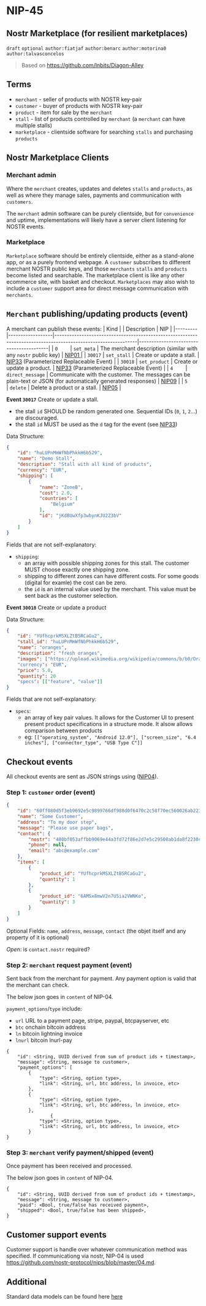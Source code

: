 NIP-45
======

Nostr Marketplace (for resilient marketplaces)
-----------------------------------

`draft` `optional` `author:fiatjaf` `author:benarc`  `author:motorina0` `author:talvasconcelos` 

> Based on https://github.com/lnbits/Diagon-Alley

## Terms

- `merchant` - seller of products with NOSTR key-pair
- `customer` - buyer of products with NOSTR key-pair
- `product` - item for sale by the `merchant`
- `stall` - list of products controlled by `merchant` (a `merchant` can have multiple stalls)
- `marketplace` - clientside software for searching `stalls` and purchasing `products`

## Nostr Marketplace Clients

### Merchant admin

Where the `merchant` creates, updates and deletes `stalls` and `products`, as well as where they manage sales, payments and communication with `customers`.

The `merchant` admin software can be purely clientside, but for `convenience` and uptime, implementations will likely have a server client listening for NOSTR events.

### Marketplace

`Marketplace` software should be entirely clientside, either as a stand-alone app, or as a purely frontend webpage. A `customer` subscribes to different merchant NOSTR public keys, and those `merchants` `stalls` and `products` become listed and searchable. The marketplace client is like any other ecommerce site, with basket and checkout. `Marketplaces` may also wish to include a `customer` support area for direct message communication with `merchants`.

## `Merchant` publishing/updating products (event)

A merchant can publish these events:
| Kind    |                  | Description                                                                                                   | NIP                                     |
|---------|------------------|---------------------------------------------------------------------------------------------------------------|-----------------------------------------|
| `0    ` | `set_meta`       | The merchant description (similar with any `nostr` public key)                                                | [NIP01       ](https://github.com/nostr-protocol/nips/blob/master/01.md)                            |
| `30017` | `set_stall`      | Create or update a stall.                                                                                     | [NIP33](https://github.com/nostr-protocol/nips/blob/master/33.md) (Parameterized Replaceable Event) |
| `30018` | `set_product`    | Create or update a product.                                                                                   | [NIP33](https://github.com/nostr-protocol/nips/blob/master/33.md) (Parameterized Replaceable Event) |
| `4    ` | `direct_message` | Communicate with the customer. The messages can be plain-text or JSON (for automatically generated responses) | [NIP09](https://github.com/nostr-protocol/nips/blob/master/09.md)                                            |
| `5    ` | `delete`         | Delete a product or a stall.                                                                                  | [NIP05](https://github.com/nostr-protocol/nips/blob/master/05.md)                                   |

**Event `30017`**
Create or update a stall.

- the stall `id` SHOULD be random generated one. Sequential IDs (`0`, `1`, `2`...) are discouraged.
- the stall `id` MUST be used as the `d` tag for the event (see [NIP33](https://github.com/nostr-protocol/nips/blob/master/33.md))

Data Structure:
```json
{
    "id": "huLUPnMmWfNbPhkkH6b529",
    "name": "Demo Stall",
    "description": "Stall with all kind of products",
    "currency": "EUR",
    "shipping": [
        {
            "name": "ZoneB",
            "cost": 2.0,
            "countries": [
                "Belgium"
            ],
            "id": "jKdBUwXfp3wbynKJU2Z3bV"
        }
    ]
}
```

Fields that are not self-explanatory:
 - `shipping`:
   - an array with possible shipping zones for this stall. The customer MUST choose exactly one shipping zone.
   - shipping to different zones can have different costs. For some goods (digital for examle) the cost can be zero.
   - the `id` is an internal value used by the merchant. This value must be sent back as the customer selection.

**Event `30018`**
Create or update a product

Data Structure:
```json
{
    "id": "YUfhcprkMSXLZtB5RCaGu2",
    "stall_id": "huLUPnMmWfNbPhkkH6b529",
    "name": "oranges",
    "description": "fresh oranges",
    "images": ["https://upload.wikimedia.org/wikipedia/commons/b/b0/OrangeBloss_wb.jpg"]
    "currency": "EUR",
    "price": 5.0,
    "quantity": 20
    "specs": [["feature", "value"]]
}
```

Fields that are not self-explanatory:
 - `specs`:
   - an array of key pair values. It allows for the Customer UI to present present product specifications in a structure mode. It alsow allows comparison between products
   - eg: `[["operating_system", "Android 12.0"], ["screen_size", "6.4 inches"], ["connector_type", "USB Type C"]]`

## Checkout events

All checkout events are sent as JSON strings using ([NIP04](https://github.com/nostr-protocol/nips/blob/master/04.md)).

### Step 1: `customer` order (event)

```json
{
    "id": "60ff080d5f3eb9692e5c9899766df988d0f6470c2c58f70ec560026ab2234061",
    "name": "Some Customer",
    "address": "To my door step",
    "message": "Please use paper bags",
    "contact": {
        "nostr": "480bf053affbb9069e44a3fd72f86e2d7e5c29508ab1da8f2230c8b604642fb6",
        "phone": null,
        "email": "abc@example.com"
    },
    "items": [
        {
            "product_id": "YUfhcprkMSXLZtB5RCaGu2",
            "quantity": 1
        },
        {
            "product_id": "6AMSx8mwV2n7U5ia2VWNKo",
            "quantity": 3
        }
    ]
}

```
Optional Fields: `name`, `address`, `message`, `contact` (the objet itself and any property of it is optional)

_Open_: is `contact.nostr` required?
  
 

### Step 2: `merchant` request payment (event)

Sent back from the merchant for payment. Any payment option is valid that the merchant can check.

The below json goes in `content` of NIP-04.

`payment_options`/`type` include:

- `url` URL to a payment page, stripe, paypal, btcpayserver, etc
- `btc` onchain bitcoin address
- `ln` bitcoin lightning invoice
- `lnurl` bitcoin lnurl-pay

```
{
    "id": <String, UUID derived from sum of product ids + timestamp>,
    "message": <String, message to customer>,
    "payment_options": [
        {
            "type": <String, option type>,
            "link": <String, url, btc address, ln invoice, etc>
        },
        {
            "type": <String, option type>,
            "link": <String, url, btc address, ln invoice, etc>
        },
                {
            "type": <String, option type>,
            "link": <String, url, btc address, ln invoice, etc>
        }
}

```

### Step 3: `merchant` verify payment/shipped (event)

Once payment has been received and processed.

The below json goes in `content` of NIP-04.

```
{
    "id": <String, UUID derived from sum of product ids + timestamp>,
    "message": <String, message to customer>,
    "paid": <Bool, true/false has received payment>,
    "shipped": <Bool, true/false has been shipped>,
}

```

## Customer support events

Customer support is handle over whatever communication method was specified. If communicationg via nostr, NIP-04 is used https://github.com/nostr-protocol/nips/blob/master/04.md.

## Additional

Standard data models can be found here <a href="https://raw.githubusercontent.com/lnbits/nostrmarket/main/models.py">here</a>
